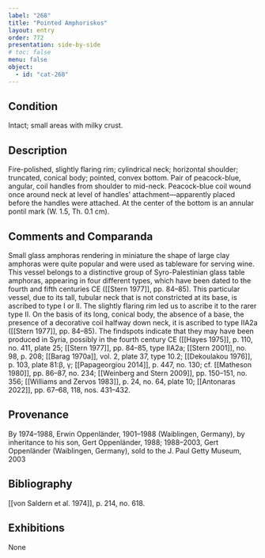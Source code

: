 ```yaml
---
label: "268"
title: "Pointed Amphoriskos"
layout: entry
order: 772
presentation: side-by-side
# toc: false
menu: false
object:
  - id: "cat-268"
---
```


## Condition

Intact; small areas with milky crust.

## Description

Fire-polished, slightly flaring rim; cylindrical neck; horizontal shoulder; truncated, conical body; pointed, convex bottom. Pair of peacock-blue, angular, coil handles from shoulder to mid-neck. Peacock-blue coil wound once around neck at level of handles’ attachment—apparently placed before the handles were attached. At the center of the bottom is an annular pontil mark (W. 1.5, Th. 0.1 cm).

## Comments and Comparanda

Small glass amphoras rendering in miniature the shape of large clay amphoras were quite popular and were used as tableware for serving wine. This vessel belongs to a distinctive group of Syro-Palestinian glass table amphoras, appearing in four different types, which have been dated to the fourth and fifth centuries CE ([[Stern 1977]], pp. 84–85). This particular vessel, due to its tall, tubular neck that is not constricted at its base, is ascribed to type I or II. The slightly flaring rim led us to ascribe it to the rarer type II. On the basis of its long, conical body, the absence of a base, the presence of a decorative coil halfway down neck, it is ascribed to type IIA2a ([[Stern 1977]], pp. 84–85). The findspots indicate that they may have been produced in Syria, possibly in the fourth century CE ([[Hayes 1975]], p. 110, no. 411, plate 25; [[Stern 1977]], pp. 84–85, type IIA2a; [[Stern 2001]], no. 98, p. 208; [[Barag 1970a]], vol. 2, plate 37, type 10.2; [[Dekoulakou 1976]], p. 103, plate 81:β, γ; [[Papageorgiou 2014]], p. 447, no. 130; cf. [[Matheson 1980]], pp. 86–87, no. 234; [[Weinberg and Stern 2009]], pp. 150–151, no. 356; [[Williams and Zervos 1983]], p. 24, no. 64, plate 10; [[Antonaras 2022]], pp. 67–68, 118, nos. 431–432.

## Provenance

By 1974–1988, Erwin Oppenländer, 1901–1988 (Waiblingen, Germany), by inheritance to his son, Gert Oppenländer, 1988; 1988–2003, Gert Oppenländer (Waiblingen, Germany), sold to the J. Paul Getty Museum, 2003

## Bibliography

[[von Saldern et al. 1974]], p. 214, no. 618.

## Exhibitions

None